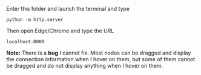 Enter this folder and launch the terminal and type

```shell
python -m http.server
```

Then open Edge/Chrome and type the URL

```
localhost:8000
```



**Note:** There is a **bug** I cannot fix. Most nodes can be dragged and display the connection information when I hover on them, but some of them cannot be dragged and do not display anything when I hover on them.